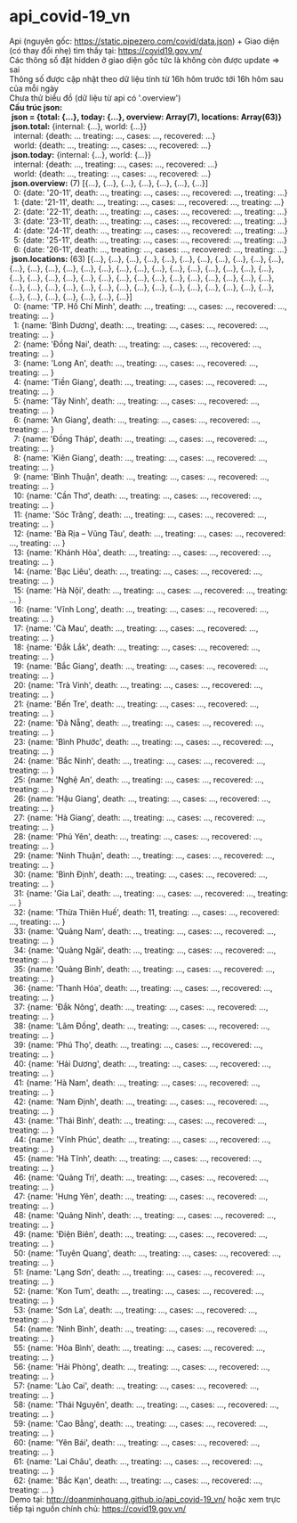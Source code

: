 # api_covid-19_vn
Api (nguyên gốc: https://static.pipezero.com/covid/data.json) + Giao diện (có thay đổi nhẹ) tìm thấy tại: https://covid19.gov.vn/ <br>
Các thông số đặt hidden ở giao diện gốc tức là không còn được update => sai<br>
Thông số được cập nhật theo dữ liệu tính từ 16h hôm trước tới 16h hôm sau của mỗi ngày<br>
Chưa thử biểu đồ (dữ liệu từ api có '.overview') <br>
<b>Cấu trúc json:</b><br>
&nbsp;<b>json = {total: {…}, today: {…}, overview: Array(7), locations: Array(63)}</b><br>
&nbsp;<b>json.total:</b> {internal: {…}, world: {…}} <br>
&nbsp;&nbsp;internal: {death: … treating: …, cases: …, recovered: …} <br>
&nbsp;&nbsp;world: {death: …, treating: …, cases: …, recovered: …} <br>
&nbsp;<b>json.today:</b> {internal: {…}, world: {…}} <br>
&nbsp;&nbsp;internal: {death: …, treating: …, cases: …, recovered: …} <br>
&nbsp;&nbsp;world: {death: …, treating: …, cases: …, recovered: …} <br>
&nbsp;<b>json.overview:</b> (7) [{…}, {…}, {…}, {…}, {…}, {…}, {…}] <br>
&nbsp;&nbsp;0: {date: '20-11', death: …, treating: …, cases: …, recovered: …, treating: …} <br>
&nbsp;&nbsp;1: {date: '21-11', death: …, treating: …, cases: …, recovered: …, treating: …} <br>
&nbsp;&nbsp;2: {date: '22-11', death: …, treating: …, cases: …, recovered: …, treating: …} <br>
&nbsp;&nbsp;3: {date: '23-11', death: …, treating: …, cases: …, recovered: …, treating: …} <br>
&nbsp;&nbsp;4: {date: '24-11', death: …, treating: …, cases: …, recovered: …, treating: …} <br>
&nbsp;&nbsp;5: {date: '25-11', death: …, treating: …, cases: …, recovered: …, treating: …} <br>
&nbsp;&nbsp;6: {date: '26-11', death: …, treating: …, cases: …, recovered: …, treating: …} <br>
&nbsp;<b>json.locations:</b> (63) [{…}, {…}, {…}, {…}, {…}, {…}, {…}, {…}, {…}, {…}, {…}, {…}, {…}, {…}, {…}, {…}, {…}, {…}, {…}, {…}, {…}, {…}, {…}, {…}, {…}, {…}, {…}, {…}, {…}, {…}, {…}, {…}, {…}, {…}, {…}, {…}, {…}, {…}, {…}, {…}, {…}, {…}, {…}, {…}, {…}, {…}, {…}, {…}, {…}, {…}, {…}, {…}, {…}, {…}, {…}, {…}, {…}, {…}, {…}, {…}, {…}, {…}, {…}] <br>
&nbsp;&nbsp;0: {name: 'TP. Hồ Chí Minh', death: …, treating: …, cases: …, recovered: …, treating: … } <br>
&nbsp;&nbsp;1: {name: 'Bình Dương', death: …, treating: …, cases: …, recovered: …, treating: … } <br>
&nbsp;&nbsp;2: {name: 'Đồng Nai', death:  …, treating: …, cases: …, recovered: …, treating: … } <br>
&nbsp;&nbsp;3: {name: 'Long An', death:  …, treating: …, cases: …, recovered: …, treating: … } <br>
&nbsp;&nbsp;4: {name: 'Tiền Giang', death:  …, treating: …, cases: …, recovered: …, treating: … } <br>
&nbsp;&nbsp;5: {name: 'Tây Ninh', death:  …, treating: …, cases: …, recovered: …, treating: … } <br>
&nbsp;&nbsp;6: {name: 'An Giang', death:  …, treating: …, cases: …, recovered: …, treating: … } <br>
&nbsp;&nbsp;7: {name: 'Đồng Tháp', death:  …, treating: …, cases: …, recovered: …, treating: … } <br>
&nbsp;&nbsp;8: {name: 'Kiên Giang', death:  …, treating: …, cases: …, recovered: …, treating: … } <br>
&nbsp;&nbsp;9: {name: 'Bình Thuận', death:  …, treating: …, cases: …, recovered: …, treating: … } <br>
&nbsp;&nbsp;10: {name: 'Cần Thơ', death:  …, treating: …, cases: …, recovered: …, treating: … } <br>
&nbsp;&nbsp;11: {name: 'Sóc Trăng', death:  …, treating: …, cases: …, recovered: …, treating: … } <br>
&nbsp;&nbsp;12: {name: 'Bà Rịa – Vũng Tàu', death:  …, treating: …, cases: …, recovered: …, treating: … } <br>
&nbsp;&nbsp;13: {name: 'Khánh Hòa', death:  …, treating: …, cases: …, recovered: …, treating: … } <br>
&nbsp;&nbsp;14: {name: 'Bạc Liêu', death:  …, treating: …, cases: …, recovered: …, treating: … } <br>
&nbsp;&nbsp;15: {name: 'Hà Nội', death:  …, treating: …, cases: …, recovered: …, treating: … } <br>
&nbsp;&nbsp;16: {name: 'Vĩnh Long', death:  …, treating: …, cases: …, recovered: …, treating: … } <br>
&nbsp;&nbsp;17: {name: 'Cà Mau', death:  …, treating: …, cases: …, recovered: …, treating: … } <br>
&nbsp;&nbsp;18: {name: 'Đắk Lắk', death:  …, treating: …, cases: …, recovered: …, treating: … } <br>
&nbsp;&nbsp;19: {name: 'Bắc Giang', death:  …, treating: …, cases: …, recovered: …, treating: … } <br>
&nbsp;&nbsp;20: {name: 'Trà Vinh', death:  …, treating: …, cases: …, recovered: …, treating: … } <br>
&nbsp;&nbsp;21: {name: 'Bến Tre', death:  …, treating: …, cases: …, recovered: …, treating: … } <br>
&nbsp;&nbsp;22: {name: 'Đà Nẵng', death:  …, treating: …, cases: …, recovered: …, treating: … } <br>
&nbsp;&nbsp;23: {name: 'Bình Phước', death:  …, treating: …, cases: …, recovered: …, treating: … } <br>
&nbsp;&nbsp;24: {name: 'Bắc Ninh', death:  …, treating: …, cases: …, recovered: …, treating: … } <br>
&nbsp;&nbsp;25: {name: 'Nghệ An', death:  …, treating: …, cases: …, recovered: …, treating: … } <br>
&nbsp;&nbsp;26: {name: 'Hậu Giang', death:  …, treating: …, cases: …, recovered: …, treating: … } <br>
&nbsp;&nbsp;27: {name: 'Hà Giang', death:  …, treating: …, cases: …, recovered: …, treating: … } <br>
&nbsp;&nbsp;28: {name: 'Phú Yên', death:  …, treating: …, cases: …, recovered: …, treating: … } <br>
&nbsp;&nbsp;29: {name: 'Ninh Thuận', death:  …, treating: …, cases: …, recovered: …, treating: … } <br>
&nbsp;&nbsp;30: {name: 'Bình Định', death:  …, treating: …, cases: …, recovered: …, treating: … } <br>
&nbsp;&nbsp;31: {name: 'Gia Lai', death:  …, treating: …, cases: …, recovered: …, treating: … } <br>
&nbsp;&nbsp;32: {name: 'Thừa Thiên Huế', death: 11, treating: …, cases: …, recovered: …, treating: … } <br>
&nbsp;&nbsp;33: {name: 'Quảng Nam', death:  …, treating: …, cases: …, recovered: …, treating: … } <br>
&nbsp;&nbsp;34: {name: 'Quảng Ngãi', death:  …, treating: …, cases: …, recovered: …, treating: … } <br>
&nbsp;&nbsp;35: {name: 'Quảng Bình', death:  …, treating: …, cases: …, recovered: …, treating: … } <br>
&nbsp;&nbsp;36: {name: 'Thanh Hóa', death:  …, treating: …, cases: …, recovered: …, treating: … } <br>
&nbsp;&nbsp;37: {name: 'Đắk Nông', death:  …, treating: …, cases: …, recovered: …, treating: … } <br>
&nbsp;&nbsp;38: {name: 'Lâm Đồng', death:  …, treating: …, cases: …, recovered: …, treating: … } <br>
&nbsp;&nbsp;39: {name: 'Phú Thọ', death:  …, treating: …, cases: …, recovered: …, treating: … } <br>
&nbsp;&nbsp;40: {name: 'Hải Dương', death:  …, treating: …, cases: …, recovered: …, treating: … } <br>
&nbsp;&nbsp;41: {name: 'Hà Nam', death:  …, treating: …, cases: …, recovered: …, treating: … } <br>
&nbsp;&nbsp;42: {name: 'Nam Định', death:  …, treating: …, cases: …, recovered: …, treating: … } <br>
&nbsp;&nbsp;43: {name: 'Thái Bình', death:  …, treating: …, cases: …, recovered: …, treating: … } <br>
&nbsp;&nbsp;44: {name: 'Vĩnh Phúc', death:  …, treating: …, cases: …, recovered: …, treating: … } <br>
&nbsp;&nbsp;45: {name: 'Hà Tĩnh', death:  …, treating: …, cases: …, recovered: …, treating: … } <br>
&nbsp;&nbsp;46: {name: 'Quảng Trị', death:  …, treating: …, cases: …, recovered: …, treating: … } <br>
&nbsp;&nbsp;47: {name: 'Hưng Yên', death:  …, treating: …, cases: …, recovered: …, treating: … } <br>
&nbsp;&nbsp;48: {name: 'Quảng Ninh', death:  …, treating: …, cases: …, recovered: …, treating: … } <br>
&nbsp;&nbsp;49: {name: 'Điện Biên', death:  …, treating: …, cases: …, recovered: …, treating: … } <br>
&nbsp;&nbsp;50: {name: 'Tuyên Quang', death: …, treating: …, cases: …, recovered: …, treating: … } <br>
&nbsp;&nbsp;51: {name: 'Lạng Sơn', death:  …, treating: …, cases: …, recovered: …, treating: … } <br>
&nbsp;&nbsp;52: {name: 'Kon Tum', death:  …, treating: …, cases: …, recovered: …, treating: … } <br>
&nbsp;&nbsp;53: {name: 'Sơn La', death:  …, treating: …, cases: …, recovered: …, treating: … } <br>
&nbsp;&nbsp;54: {name: 'Ninh Bình', death: …, treating: …, cases: …, recovered: …, treating: … } <br>
&nbsp;&nbsp;55: {name: 'Hòa Bình', death: …, treating: …, cases: …, recovered: …, treating: … } <br>
&nbsp;&nbsp;56: {name: 'Hải Phòng', death: …, treating: …, cases: …, recovered: …, treating: … } <br>
&nbsp;&nbsp;57: {name: 'Lào Cai', death: …, treating: …, cases: …, recovered: …, treating: … } <br>
&nbsp;&nbsp;58: {name: 'Thái Nguyên', death: …, treating: …, cases: …, recovered: …, treating: … } <br>
&nbsp;&nbsp;59: {name: 'Cao Bằng', death: …, treating: …, cases: …, recovered: …, treating: … } <br>
&nbsp;&nbsp;60: {name: 'Yên Bái', death: …, treating: …, cases: …, recovered: …, treating: … } <br>
&nbsp;&nbsp;61: {name: 'Lai Châu', death: …, treating: …, cases: …, recovered: …, treating: … } <br>
&nbsp;&nbsp;62: {name: 'Bắc Kạn', death: …, treating: …, cases: …, recovered: …, treating: … } <br>
Demo tại: http://doanminhquang.github.io/api_covid-19_vn/ hoặc xem trực tiếp tại nguồn chính chủ: https://covid19.gov.vn/

